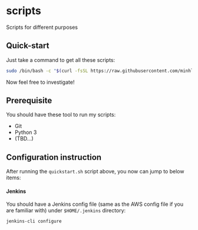# scripts
Scripts for different purposes

## Quick-start

Just take a command to get all these scripts:

```sh
sudo /bin/bash -c "$(curl -fsSL https://raw.githubusercontent.com/minhluantran017/scripts/master/quickstart.sh)"
```

Now feel free to investigate!

## Prerequisite

You should have these tool to run my scripts:
* Git
* Python 3
* (TBD...)

## Configuration instruction

After running the `quickstart.sh` script above, you now can jump to below items:

#### Jenkins

You should have a Jenkins config file (same as the AWS config file if you are familiar with)
under `$HOME/.jenkins` directory:
```sh
jenkins-cli configure
```
